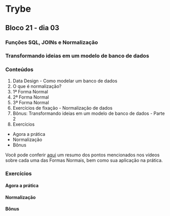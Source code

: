 # Trybe
## Bloco 21 - dia 03
### Funções SQL, JOINs e Normalização
### Transformando ideias em um modelo de banco de dados

### Conteúdos

1. Data Design - Como modelar um banco de dados
2. O que é normalização?
3. 1ª Forma Normal
4. 2ª Forma Normal
5. 3ª Forma Normal
6. Exercícios de fixação - Normalização de dados
7. Bônus: Transformando ideias em um modelo de banco de dados - Parte 2
8. Exercícios
  - Agora a prática
  - Normalização
  - Bônus

Você pode conferir [aqui](https://docs.microsoft.com/pt-br/office/troubleshoot/access/database-normalization-description#normalizing-an-example-table) um resumo dos pontos mencionados nos vídeos sobre cada uma das Formas Normais, bem como sua aplicação na prática.

### Exercícios
#### Agora a prática

#### Normalização

#### Bônus